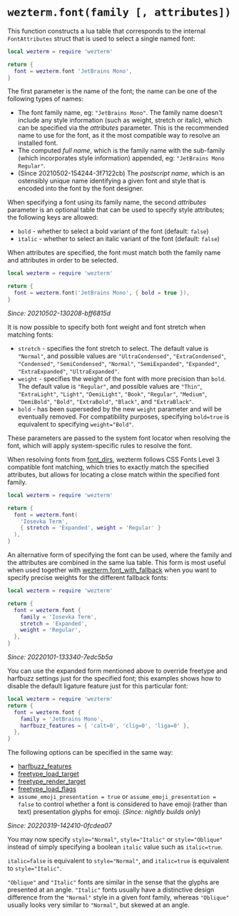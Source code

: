 # `wezterm.font(family [, attributes])`

This function constructs a lua table that corresponds to the internal `FontAttributes`
struct that is used to select a single named font:

```lua
local wezterm = require 'wezterm'

return {
  font = wezterm.font 'JetBrains Mono',
}
```

The first parameter is the name of the font; the name can be one of the following types of names:

* The font family name, eg: `"JetBrains Mono"`.  The family name doesn't include any style information (such as weight, stretch or italic), which can be specified via the *attributes* parameter.  This is the recommended name to use for the font, as it the most compatible way to resolve an installed font.
* The computed *full name*, which is the family name with the sub-family (which incorporates style information) appended, eg: `"JetBrains Mono Regular"`.
* (Since 20210502-154244-3f7122cb) The *postscript name*, which is an ostensibly unique name identifying a given font and style that is encoded into the font by the font designer.

When specifying a font using its family name, the second *attributes* parameter
is an optional table that can be used to specify style attributes; the
following keys are allowed:

* `bold` - whether to select a bold variant of the font (default: `false`)
* `italic` - whether to select an italic variant of the font (default: `false`)

When attributes are specified, the font must match both the family name and attributes in order to be selected.

```lua
local wezterm = require 'wezterm'

return {
  font = wezterm.font('JetBrains Mono', { bold = true }),
}
```

*Since: 20210502-130208-bff6815d*

It is now possible to specify both font weight and font stretch when matching fonts:

* `stretch` - specifies the font stretch to select.  The default value is `"Normal"`, and possible values are `"UltraCondensed"`, `"ExtraCondensed"`, `"Condensed"`, `"SemiCondensed"`, `"Normal"`, `"SemiExpanded"`, `"Expanded"`, `"ExtraExpanded"`, `"UltraExpanded"`.
* `weight` - specifies the weight of the font with more precision than `bold`.  The default value is `"Regular"`, and possible values are `"Thin"`, `"ExtraLight"`, `"Light"`, `"DemiLight"`, `"Book"`, `"Regular"`, `"Medium"`, `"DemiBold"`, `"Bold"`, `"ExtraBold"`, `"Black"`, and `"ExtraBlack"`.
* `bold` - has been superseded by the new `weight` parameter and will be eventually removed.  For compatibility purposes, specifying `bold=true` is equivalent to specifying `weight="Bold"`.

These parameters are passed to the system font locator when resolving
the font, which will apply system-specific rules to resolve the font.

When resolving fonts from [font_dirs](../config/font_dirs.md), wezterm follows CSS Fonts
Level 3 compatible font matching, which tries to exactly match the specified
attributes, but allows for locating a close match within the specified font
family.

```lua
local wezterm = require 'wezterm'

return {
  font = wezterm.font(
    'Iosevka Term',
    { stretch = 'Expanded', weight = 'Regular' }
  ),
}
```

An alternative form of specifying the font can be used, where the family and the attributes
are combined in the same lua table.  This form is most useful when used together with
[wezterm.font_with_fallback](font_with_fallback.md) when you want to specify precise
weights for the different fallback fonts:

```lua
local wezterm = require 'wezterm'

return {
  font = wezterm.font {
    family = 'Iosevka Term',
    stretch = 'Expanded',
    weight = 'Regular',
  },
}
```

*Since: 20220101-133340-7edc5b5a*

You can use the expanded form mentioned above to override freetype and harfbuzz
settings just for the specified font; this examples shows how to disable the
default ligature feature just for this particular font:

```lua
local wezterm = require 'wezterm'
return {
  font = wezterm.font {
    family = 'JetBrains Mono',
    harfbuzz_features = { 'calt=0', 'clig=0', 'liga=0' },
  },
}
```

The following options can be specified in the same way:

* [harfbuzz_features](../../font-shaping.md)
* [freetype_load_target](../config/freetype_load_target.md)
* [freetype_render_target](../config/freetype_render_target.md)
* [freetype_load_flags](../config/freetype_load_flags.md)
* `assume_emoji_presentation = true` or `assume_emoji_presentation = false` to control whether a font is considered to have emoji (rather than text) presentation glyphs for emoji. (*Since: nightly builds only*)

*Since: 20220319-142410-0fcdea07*

You may now specify `style="Normal"`, `style="Italic"` or `style="Oblique"`
instead of simply specifying a boolean `italic` value such as `italic=true`.

`italic=false` is equivalent to `style="Normal"`, and `italic=true` is
equivalent to `style="Italic"`.

`"Oblique"` and `"Italic"` fonts are similar in the sense that the glyphs
are presented at an angle.  `"Italic"` fonts usually have a distinctive
design difference from the `"Normal"` style in a given font family,
whereas `"Oblique"` usually looks very similar to `"Normal"`, but skewed
at an angle.

